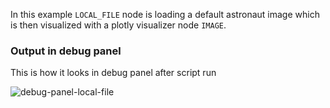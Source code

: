 In this example `LOCAL_FILE` node is loading a default astronaut image which is then visualized with a plotly visualizer node `IMAGE`. 

### Output in debug panel
This is how it looks in debug panel after script run


![debug-panel-local-file](https://res.cloudinary.com/dm5f4kpjf/image/upload/v1686167126/Screenshot_52_wash9i.png)